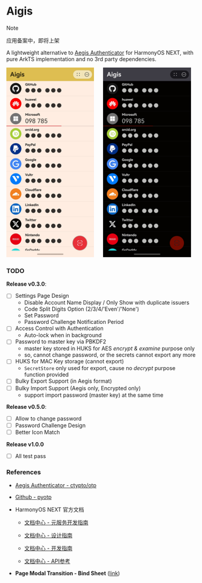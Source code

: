 # Aigis

> [!NOTE]
> 应用备案中，即将上架

A lightweight alternative to [Aegis Authenticator](https://github.com/beemdevelopment/Aegis) for HarmonyOS NEXT, with pure ArkTS implementation and no 3rd party dependencies.

<p float="left">
  <img height="500px" alt="screenshot_light" src="./docs/images/screenshot_light.jpg" />
  &nbsp;&nbsp;&nbsp;&nbsp;
  <img height="500px" alt="screenshot_dark" src="./docs/images/screenshot_dark.jpg" />
</p>

### TODO

**Release v0.3.0**:
- [ ] Settings Page Design
  - Disable Account Name Display / Only Show with duplicate issuers
  - Code Split Digits Option (2/3/4/'Even'/'None')
  - Set Password
  - Password Challenge Notification Period
- [ ] Access Control with Authentication
  - Auto-lock when in background
- [ ] Password to master key via PBKDF2
  - master key stored in HUKS for AES *encrypt & examine* purpose only
  - so, cannot change password, or the secrets cannot export any more
- [ ] HUKS for MAC Key storage (cannot export)
  - `SecretStore` only used for export, cause no *decrypt* purpose function provided
- [ ] Bulky Export Support (in Aegis format)
- [ ] Bulky Import Support (Aegis only, Encrypted only)
  - support import password (master key) at the same time

**Release v0.5.0**:
- [ ] Allow to change password
- [ ] Password Challenge Design
- [ ] Better Icon Match

**Release v1.0.0**
- [ ] All test pass

### References

- [Aegis Authenticator - ctypto/otp](https://github.com/beemdevelopment/Aegis/tree/master/app/src/main/java/com/beemdevelopment/aegis/crypto/otp)

- [Github - pyotp](https://github.com/pyauth/pyotp.git)

- HarmonyOS NEXT 官方文档
  
  - [文档中心 - 元服务开发指南](https://developer.huawei.com/consumer/cn/doc/atomic-guides-V5/atomic-service-V5)

  - [文档中心 - 设计指南](https://developer.huawei.com/consumer/cn/doc/design-guides/design-concepts-0000001795698445)

  - [文档中心 - 开发指南](https://developer.huawei.com/consumer/cn/doc/harmonyos-guides-V5/application-dev-guide-V5?catalogVersion=V5)

  - [文档中心 - API参考](https://developer.huawei.com/consumer/cn/doc/harmonyos-references-V5/development-intro-api-V5?catalogVersion=V5)


- **Page Modal Transition - Bind Sheet** ([link](https://developer.huawei.com/consumer/cn/doc/harmonyos-references-V5/ts-universal-attributes-sheet-transition-V5#bindsheet))
